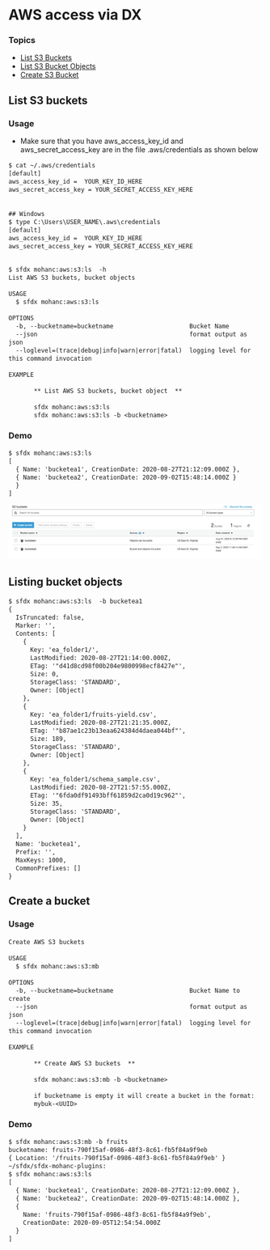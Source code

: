# AWS access via DX

### Topics
- [List S3 Buckets](#ls)
- [List S3 Bucket Objects](#lsbo)
- [Create S3 Bucket](#mb)


<a name="ls"></a>
## List S3 buckets

### Usage

- Make sure that you have aws_access_key_id and aws_secret_access_key are in the file  .aws/credentials as shown below 

```
$ cat ~/.aws/credentials 
[default]
aws_access_key_id =  YOUR_KEY_ID_HERE
aws_secret_access_key = YOUR_SECRET_ACCESS_KEY_HERE


## Windows
$ type C:\Users\USER_NAME\.aws\credentials  
[default]
aws_access_key_id =  YOUR_KEY_ID_HERE
aws_secret_access_key = YOUR_SECRET_ACCESS_KEY_HERE


```


```
$ sfdx mohanc:aws:s3:ls  -h
List AWS S3 buckets, bucket objects 

USAGE
  $ sfdx mohanc:aws:s3:ls

OPTIONS
  -b, --bucketname=bucketname                     Bucket Name
  --json                                          format output as json
  --loglevel=(trace|debug|info|warn|error|fatal)  logging level for this command invocation

EXAMPLE

       ** List AWS S3 buckets, bucket object  **

       sfdx mohanc:aws:s3:ls
       sfdx mohanc:aws:s3:ls -b <bucketname>
```

### Demo

```
$ sfdx mohanc:aws:s3:ls 
[
  { Name: 'bucketea1', CreationDate: 2020-08-27T21:12:09.000Z },
  { Name: 'bucketea2', CreationDate: 2020-09-02T15:48:14.000Z }
  }
]

```
![aws s3 ls](img/aws-s3-ls-1.png)

<a name="lsbo"></a>
## Listing bucket objects

```
$ sfdx mohanc:aws:s3:ls  -b bucketea1
{
  IsTruncated: false,
  Marker: '',
  Contents: [
    {
      Key: 'ea_folder1/',
      LastModified: 2020-08-27T21:14:00.000Z,
      ETag: '"d41d8cd98f00b204e9800998ecf8427e"',
      Size: 0,
      StorageClass: 'STANDARD',
      Owner: [Object]
    },
    {
      Key: 'ea_folder1/fruits-yield.csv',
      LastModified: 2020-08-27T21:21:35.000Z,
      ETag: '"b87ae1c23b13eaa624384d4daea044bf"',
      Size: 189,
      StorageClass: 'STANDARD',
      Owner: [Object]
    },
    {
      Key: 'ea_folder1/schema_sample.csv',
      LastModified: 2020-08-27T21:57:55.000Z,
      ETag: '"6fda0df91493bff61859d2ca0d19c962"',
      Size: 35,
      StorageClass: 'STANDARD',
      Owner: [Object]
    }
  ],
  Name: 'bucketea1',
  Prefix: '',
  MaxKeys: 1000,
  CommonPrefixes: []
}

```
<a name="mb"></a>
## Create a bucket

### Usage
```
Create AWS S3 buckets 

USAGE
  $ sfdx mohanc:aws:s3:mb

OPTIONS
  -b, --bucketname=bucketname                     Bucket Name to create
  --json                                          format output as json
  --loglevel=(trace|debug|info|warn|error|fatal)  logging level for this command invocation

EXAMPLE

       ** Create AWS S3 buckets  **

       sfdx mohanc:aws:s3:mb -b <bucketname>

       if bucketname is empty it will create a bucket in the format:
       mybuk-<UUID>

```

### Demo
```
$ sfdx mohanc:aws:s3:mb -b fruits
bucketname: fruits-790f15af-0986-48f3-8c61-fb5f84a9f9eb
{ Location: '/fruits-790f15af-0986-48f3-8c61-fb5f84a9f9eb' }
~/sfdx/sfdx-mohanc-plugins:
$ sfdx mohanc:aws:s3:ls
[
  { Name: 'bucketea1', CreationDate: 2020-08-27T21:12:09.000Z },
  { Name: 'bucketea2', CreationDate: 2020-09-02T15:48:14.000Z },
  {
    Name: 'fruits-790f15af-0986-48f3-8c61-fb5f84a9f9eb',
    CreationDate: 2020-09-05T12:54:54.000Z
  }
]


```

